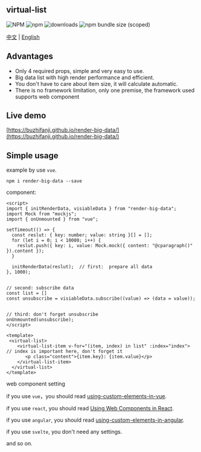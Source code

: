 ## virtual-list

![NPM](https://img.shields.io/npm/l/render-big-data?style=for-the-badge)
![npm](https://img.shields.io/npm/v/render-big-data?style=for-the-badge)
![downloads](https://img.shields.io/npm/dm/render-big-data.svg?style=for-the-badge)
![npm bundle size (scoped)](https://img.shields.io/bundlephobia/minzip/render-big-data?style=for-the-badge)

[中文](./README.zh_CN.md) | [English](./README)

## Advantages

- Only 4 required props, simple and very easy to use.
- Big data list with high render performance and efficient.
- You don't have to care about item size, it will calculate automatic.
- There is no framework limitation, only one premise, the framework used supports web component

## Live demo

[https://buzhifanji.github.io/render-big-data/](https://buzhifanji.github.io/render-big-data/)

## Simple usage

example by use `vue`.

```
npm i render-big-data --save
```

component:

```vue
<script>
import { initRenderData, visiableData } from "render-big-data";
import Mock from "mockjs";
import { onUnmounted } from "vue";

setTimeout(() => {
  const reslut: { key: number; value: string }[] = [];
  for (let i = 0; i < 10000; i++) {
    reslut.push({ key: i, value: Mock.mock({ content: "@cparagraph()" }).content });
  }

  initRenderData(reslut);  // first:  prepare all data
}, 1000);


// second: subscribe data
const list = []
const unsubscribe = visiableData.subscribe((value) => (data = value));


// third: don't forget unsubscribe
onUnmounted(unsubscribe);
</script>

<template>
 <virtual-list>
    <virtual-list-item v-for="(item, index) in list" :index="index"> // index is important here, don't forget it
       <p class="content">{item.key}: {item.value}</p>
    </virtual-list-item>
  </virtual-list>
</template>
```

web component setting

if you use `vue`，you should read [using-custom-elements-in-vue](https://vuejs.org//guide/extras/web-components.html#using-custom-elements-in-vue).

if you use `react`, you should read [Using Web Components in React](https://reactjs.org/docs/web-components.html).

if you use `angular`, you should read [using-custom-elements-in-angular](https://angular.io/guide/elements).

if you use `svelte`, you don't need any settings.

and so on.
